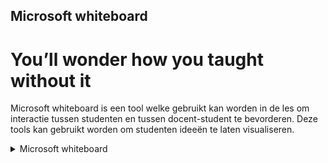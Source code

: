 ## Microsoft whiteboard
# You’ll wonder how you taught without it

Microsoft whiteboard is een tool welke gebruikt kan worden in de les om interactie tussen studenten en tussen docent-student te bevorderen. Deze tools kan gebruikt worden om studenten ideeën te laten visualiseren.

<details>
<summary> Microsoft whiteboard  </summary>
<br>
Microsoft whiteboard is een tool waarmee studenten samen kunnen werken op een whiteboard. De docent kan van tevoren meerdere whiteboard aanmaken en met de studenten meekijken.
</details>
